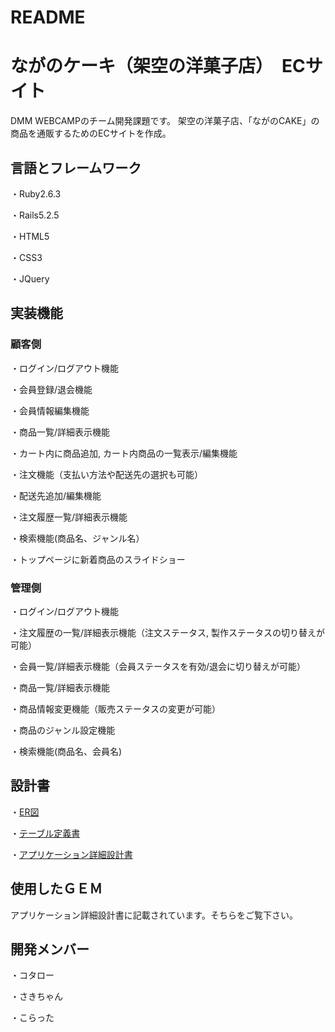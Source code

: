 # README

# ながのケーキ（架空の洋菓子店）　ECサイト

DMM WEBCAMPのチーム開発課題です。
架空の洋菓子店、「ながのCAKE」の商品を通販するためのECサイトを作成。

## 言語とフレームワーク

・Ruby2.6.3

・Rails5.2.5

・HTML5

・CSS3

・JQuery

## 実装機能

### 顧客側

・ログイン/ログアウト機能

・会員登録/退会機能

・会員情報編集機能

・商品一覧/詳細表示機能

・カート内に商品追加, カート内商品の一覧表示/編集機能

・注文機能（支払い方法や配送先の選択も可能）

・配送先追加/編集機能

・注文履歴一覧/詳細表示機能

・検索機能(商品名、ジャンル名）

・トップページに新着商品のスライドショー

### 管理側

・ログイン/ログアウト機能

・注文履歴の一覧/詳細表示機能（注文ステータス, 製作ステータスの切り替えが可能）

・会員一覧/詳細表示機能（会員ステータスを有効/退会に切り替えが可能）

・商品一覧/詳細表示機能

・商品情報変更機能（販売ステータスの変更が可能）

・商品のジャンル設定機能

・検索機能(商品名、会員名)

## 設計書

・[ER図](https://drive.google.com/file/d/1IbyPGCk2siHkmQt4jBJP5Kuc8kXtVXTE/view?usp=sharing)

・[テーブル定義書](https://docs.google.com/spreadsheets/d/1iNoNXIcsJTD_kl_qf5sezRr--MVeVWH6-S-16xKXfM4/edit?usp=sharing)

・[アプリケーション詳細設計書](https://docs.google.com/spreadsheets/d/1r-I4kXwQeD4dzZJxoERVGLu1N-LLFZo7-P0Km8EUfzI/edit?usp=sharing)

## 使用したＧＥＭ

アプリケーション詳細設計書に記載されています。そちらをご覧下さい。

## 開発メンバー

・コタロー

・さきちゃん

・こらった
